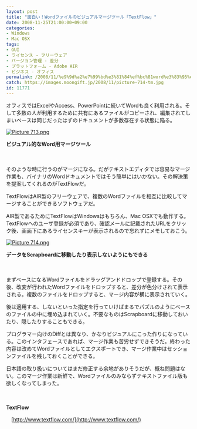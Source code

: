 ```yaml
---
layout: post
title: "面白い！Wordファイルのビジュアルマージツール「TextFlow」"
date: 2008-11-25T21:00:00+09:00
categories:
- Windows
- Mac OSX
tags: 
- GUI
- ライセンス - フリーウェア
- バージョン管理 - 差分
- プラットフォーム - Adobe AIR
- ビジネス - オフィス
permalink: /2008/11/%e9%9d%a2%e7%99%bd%e3%81%84%ef%bc%81word%e3%83%95%e3%82%a1%e3%82%a4%e3%83%ab%e3%81%ae%e3%83%93%e3%82%b8%e3%83%a5%e3%82%a2%e3%83%ab%e3%83%9e%e3%83%bc%e3%82%b8%e3%83%84%e3%83%bc%e3%83%ab%e3%80%8ctextflo/
catch: https://images.moongift.jp/2008/11/picture-714-tm.jpg
id: 11771
---
```

オフィスではExcelやAccess、PowerPointに続いてWordも良く利用される。そして多数の人が利用するために共有にあるファイルがコピーされ、編集されてしまいベースは同じだったはずのドキュメントが多数存在する状態に陥る。

  

[![Picture 713.png](https://images.moongift.jp/2008/11/picture-713-tm.jpg)](https://images.moongift.jp/2008/11/picture-713.png)  
  
**ビジュアル的なWord用マージツール**

  

　

  

そのような時に行うのがマージになる。だがテキストエディタでは容易なマージ作業も、バイナリのWordドキュメントではそう簡単にはいかない。その解決策を提案してくれるのがTextFlowだ。

  

TextFlowはAIR製のフリーウェアで、複数のWordファイルを相互に比較してマージすることができるソフトウェアだ。

  
  
<!--more-->  

AIR製であるためにTextFlowはWindowsはもちろん、Mac OSXでも動作する。TextFlowへのユーザ登録が必須であり、確認メールに記載されたURLをクリック後、画面下にあるライセンスキーが表示されるので忘れずにメモしておこう。

  

[![Picture 714.png](https://images.moongift.jp/2008/11/picture-714-tm.jpg)](https://images.moongift.jp/2008/11/picture-714.png)  
  
**データをScrapboardに移動したり表示しないようにもできる**

  

　

  

まずベースになるWordファイルをドラッグアンドドロップで登録する。その後、改変が行われたWordファイルをドロップすると、差分が色分けされて表示される。複数のファイルをドロップすると、マージ内容が横に表示されていく。

  

後は適用する、しないといった指定を行っていけばまるでパズルのようにベースのファイルの中に埋め込まれていく。不要なものはScrapboardに移動しておいたり、隠したりすることもできる。

  

プログラマー向けのDiffとは異なり、かなりビジュアルにこった作りになっている。このインタフェースであれば、マージ作業も苦労せずできそうだ。終わった内容は改めてWordファイルとしてエクスポートでき、マージ作業中はセッションファイルを残しておくことができる。

  

日本語の取り扱いについてはまだ修正する余地がありそうだが、概ね問題はない。このマージ作業は新鮮で、Wordファイルのみならずテキストファイル版も欲しくなってしまった。

  

　

  

**TextFlow**  
  
　[http://www.textflow.com/](http://www.textflow.com/)

  
